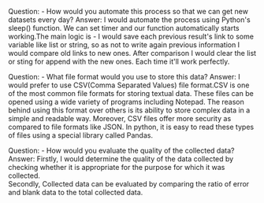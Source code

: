 Question:     - How would you automate this process so that we can get new datasets every day?
Answer:       I would automate the process using Python's sleep() function. We can set timer and our function automatically starts working.The main logic is - 
I would save each previous result's link to some variable like list or string, so as not to write again previous information I would compare old links to new ones. After comparison I would clear the list or sting for append with the new ones. Each time it'll work perfectly.


Question:     - What file format would you use to store this data?
Answer:       I would prefer to use CSV(Comma Separated Values) file format.CSV is one of the most common file formats for storing textual data.
These files can be opened using a wide variety of programs including Notepad. The reason behind using this format over others is its ability to store complex data in a simple and readable way.
Moreover, CSV files offer more security as compared to file formats like JSON. In python, it is easy to read these types of files using a special library called Pandas.


Question:    - How would you evaluate the quality of the collected data?
Answer:       Firstly, I would determine the quality of the data collected by checking whether it is appropriate for the purpose for which it was collected.  
Secondly, Collected data can be evaluated by comparing the ratio of error and blank data to the total collected data.

